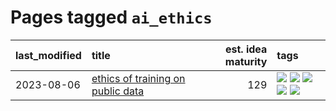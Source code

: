 # Pages tagged `ai_ethics`

|last_modified|title|est. idea maturity|tags
|:---|:---|---:|:---|
|2023-08-06|[ethics of training on public data](../ethics_of_public_data.md)|129|[![](https://img.shields.io/badge/tag-ai_ethics-a3de36)](../tags/ai_ethics.md) [![](https://img.shields.io/badge/tag-ethics-926797)](../tags/ethics.md) [![](https://img.shields.io/badge/tag-fair_use-e2ec85)](../tags/fair_use.md) [![](https://img.shields.io/badge/tag-philosophy-43d799)](../tags/philosophy.md) [![](https://img.shields.io/badge/tag-remix_culture-8b768)](../tags/remix_culture.md)|